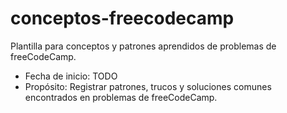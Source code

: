# conceptos-freecodecamp

Plantilla para conceptos y patrones aprendidos de problemas de freeCodeCamp.

- Fecha de inicio: TODO
- Propósito: Registrar patrones, trucos y soluciones comunes encontrados en problemas de freeCodeCamp.
